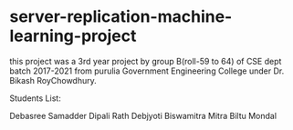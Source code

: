 # server-replication-machine-learning-project
this project was a 3rd year project by group B(roll-59 to 64)
of CSE dept batch 2017-2021 
from purulia Government Engineering College
under Dr. Bikash RoyChowdhury.

Students List:

Debasree Samadder
Dipali Rath
Debjyoti
Biswamitra Mitra
Biltu Mondal
